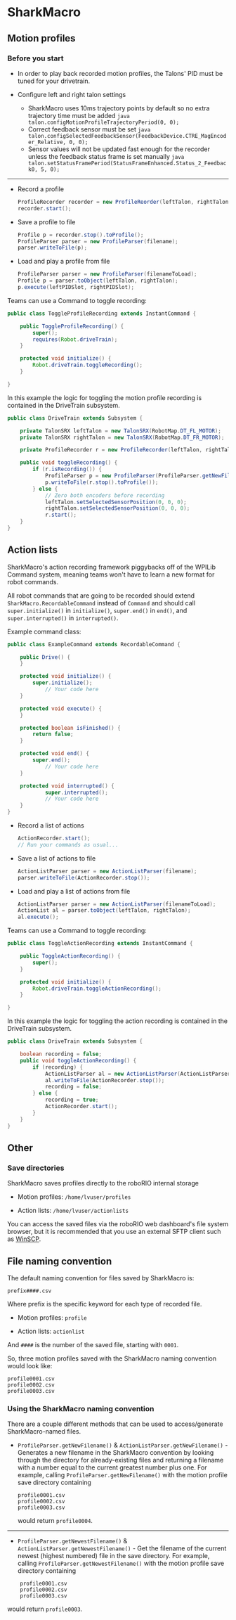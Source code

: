 # SharkMacro

## Motion profiles

### Before you start

* In order to play back recorded motion profiles, the Talons' PID must be tuned for your drivetrain.

* Configure left and right talon settings

  * SharkMacro uses 10ms trajectory points by default so no extra trajectory time must be added
        ```java
        talon.configMotionProfileTrajectoryPeriod(0, 0);
        ```
  * Correct feedback sensor must be set
        ```java
        talon.configSelectedFeedbackSensor(FeedbackDevice.CTRE_MagEncoder_Relative, 0, 0);
        ```
  * Sensor values will not be updated fast enough for the recorder unless the feedback status frame is set manually
        ```java
        talon.setStatusFramePeriod(StatusFrameEnhanced.Status_2_Feedback0, 5, 0);
        ```
---

* Record a profile
    ```java
    ProfileRecorder recorder = new ProfileReorder(leftTalon, rightTalon);
    recorder.start();
    ```
* Save a profile to file
    ```java
    Profile p = recorder.stop().toProfile();
    ProfileParser parser = new ProfileParser(filename);
    parser.writeToFile(p);
    ```
* Load and play a profile from file
    ```java
    ProfileParser parser = new ProfileParser(filenameToLoad);
    Profile p = parser.toObject(leftTalon, rightTalon);
    p.execute(leftPIDSlot, rightPIDSlot);
    ```
Teams can use a Command to toggle recording:

```java
public class ToggleProfileRecording extends InstantCommand {

    public ToggleProfileRecording() {
        super();
        requires(Robot.driveTrain);
    }

    protected void initialize() {
    	Robot.driveTrain.toggleRecording();
    }

}
```

In this example the logic for toggling the motion profile recording is contained in the DriveTrain subsystem.

```java
public class DriveTrain extends Subsystem {

    private TalonSRX leftTalon = new TalonSRX(RobotMap.DT_FL_MOTOR);
    private TalonSRX rightTalon = new TalonSRX(RobotMap.DT_FR_MOTOR);

    private ProfileRecorder r = new ProfileRecorder(leftTalon, rightTalon);

    public void toggleRecording() {
        if (r.isRecording()) {
            ProfileParser p = new ProfileParser(ProfileParser.getNewFilename());
            p.writeToFile(r.stop().toProfile());
        } else {
            // Zero both encoders before recording
            leftTalon.setSelectedSensorPosition(0, 0, 0);
            rightTalon.setSelectedSensorPosition(0, 0, 0);
            r.start();
    }
}
```

## Action lists

SharkMacro's action recording framework piggybacks off of the WPILib Command system, meaning teams won't have to learn a new format for robot commands.

All robot commands that are going to be recorded should extend `SharkMacro.RecordableCommand` instead of `Command` and should call `super.initialize()` in `initialize()`, `super.end()` in `end()`, and `super.interrupted()` in `interrupted()`.

Example command class:

```java
public class ExampleCommand extends RecordableCommand {

	public Drive() {
	}

	protected void initialize() {
	    super.initialize();
            // Your code here
	}

	protected void execute() {
	}

	protected boolean isFinished() {
	    return false;
	}

	protected void end() {
	    super.end();
            // Your code here
	}

	protected void interrupted() {
            super.interrupted();
            // Your code here
	}
}
```

* Record a list of actions
    ```java
    ActionRecorder.start();
    // Run your commands as usual...
    ```
* Save a list of actions to file
    ```java
    ActionListParser parser = new ActionListParser(filename);
    parser.writeToFile(ActionRecorder.stop());
    ```
* Load and play a list of actions from file
    ```java
    ActionListParser parser = new ActionListParser(filenameToLoad);
    ActionList al = parser.toObject(leftTalon, rightTalon);
    al.execute();
    ```
Teams can use a Command to toggle recording:

```java
public class ToggleActionRecording extends InstantCommand {

    public ToggleActionRecording() {
        super();
    }

    protected void initialize() {
        Robot.driveTrain.toggleActionRecording();
    }

}
```

In this example the logic for toggling the action recording is contained in the DriveTrain subsystem.

```java
public class DriveTrain extends Subsystem {

    boolean recording = false;
    public void toggleActionRecording() {
        if (recording) {
            ActionListParser al = new ActionListParser(ActionListParser.getNewFilename());
            al.writeToFile(ActionRecorder.stop());
            recording = false;
        } else {
            recording = true;
            ActionRecorder.start();
        }
    }
}
```

## Other

### Save directories

SharkMacro saves profiles directly to the roboRIO internal storage

* Motion profiles: `/home/lvuser/profiles`

* Action lists: `/home/lvuser/actionlists`

You can access the saved files via the roboRIO web dashboard's file system browser, but it is recommended that you use an external SFTP client such as [WinSCP](https://winscp.net/eng/download.php).

## File naming convention
The default naming convention for files saved by SharkMacro is:
```
prefix####.csv
```
Where prefix is the specific keyword for each type of recorded file.

* Motion profiles: `profile`

* Action lists: `actionlist`

And `####` is the number of the saved file, starting with `0001`.

So, three motion profiles saved with the SharkMacro naming convention would look like:
```
profile0001.csv
profile0002.csv
profile0003.csv
```

### Using the SharkMacro naming convention

There are a couple different methods that can be used to access/generate SharkMacro-named files.

* `ProfileParser.getNewFilename()` & `ActionListParser.getNewFilename()` - Generates a new filename in the SharkMacro convention by looking through the directory for already-existing files and returning a filename with a number equal to the current greatest number plus one. For example, calling `ProfileParser.getNewFilename()` with the motion profile save directory containing
    ```
    profile0001.csv
    profile0002.csv
    profile0003.csv
    ```
    would return `profile0004`.
---

* `ProfileParser.getNewestFilename()` & `ActionListParser.getNewestFilename()` - Get the filename of the current newest (highest numbered) file in the save directory. For example, calling `ProfileParser.getNewestFilename()` with the motion profile save directory containing

```
    profile0001.csv
    profile0002.csv
    profile0003.csv
```
would return `profile0003`.
